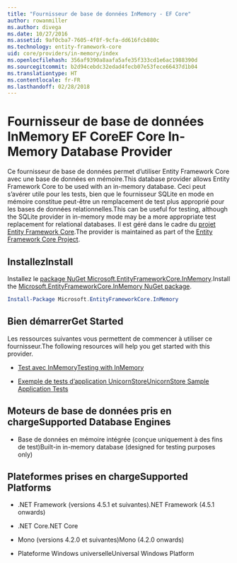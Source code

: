 ```yaml
---
title: "Fournisseur de base de données InMemory - EF Core"
author: rowanmiller
ms.author: divega
ms.date: 10/27/2016
ms.assetid: 9af0cba7-7605-4f8f-9cfa-dd616fcb880c
ms.technology: entity-framework-core
uid: core/providers/in-memory/index
ms.openlocfilehash: 356af9390a8aafa5afe35f333cd1e6ac1988390d
ms.sourcegitcommit: b2d94cebdc32edad4fecb07e53fece66437d1b04
ms.translationtype: HT
ms.contentlocale: fr-FR
ms.lasthandoff: 02/28/2018
---
```

# <a name="ef-core-in-memory-database-provider"></a><span data-ttu-id="6744d-102">Fournisseur de base de données InMemory EF Core</span><span class="sxs-lookup"><span data-stu-id="6744d-102">EF Core In-Memory Database Provider</span></span>

<span data-ttu-id="6744d-103">Ce fournisseur de base de données permet d’utiliser Entity Framework Core avec une base de données en mémoire.</span><span class="sxs-lookup"><span data-stu-id="6744d-103">This database provider allows Entity Framework Core to be used with an in-memory database.</span></span> <span data-ttu-id="6744d-104">Ceci peut s’avérer utile pour les tests, bien que le fournisseur SQLite en mode en mémoire constitue peut-être un remplacement de test plus approprié pour les bases de données relationnelles.</span><span class="sxs-lookup"><span data-stu-id="6744d-104">This can be useful for testing, although the SQLite provider in in-memory mode may be a more appropriate test replacement for relational databases.</span></span> <span data-ttu-id="6744d-105">Il est géré dans le cadre du [projet Entity Framework Core](https://github.com/aspnet/EntityFrameworkCore).</span><span class="sxs-lookup"><span data-stu-id="6744d-105">The provider is maintained as part of the [Entity Framework Core Project](https://github.com/aspnet/EntityFrameworkCore).</span></span>

## <a name="install"></a><span data-ttu-id="6744d-106">Installez</span><span class="sxs-lookup"><span data-stu-id="6744d-106">Install</span></span>

<span data-ttu-id="6744d-107">Installez le [package NuGet Microsoft.EntityFrameworkCore.InMemory](https://www.nuget.org/packages/Microsoft.EntityFrameworkCore.InMemory/).</span><span class="sxs-lookup"><span data-stu-id="6744d-107">Install the [Microsoft.EntityFrameworkCore.InMemory NuGet package](https://www.nuget.org/packages/Microsoft.EntityFrameworkCore.InMemory/).</span></span>

``` powershell
Install-Package Microsoft.EntityFrameworkCore.InMemory
```

## <a name="get-started"></a><span data-ttu-id="6744d-108">Bien démarrer</span><span class="sxs-lookup"><span data-stu-id="6744d-108">Get Started</span></span>

<span data-ttu-id="6744d-109">Les ressources suivantes vous permettent de commencer à utiliser ce fournisseur.</span><span class="sxs-lookup"><span data-stu-id="6744d-109">The following resources will help you get started with this provider.</span></span>
* [<span data-ttu-id="6744d-110">Test avec InMemory</span><span class="sxs-lookup"><span data-stu-id="6744d-110">Testing with InMemory</span></span>](../../miscellaneous/testing/in-memory.md)

* [<span data-ttu-id="6744d-111">Exemple de tests d’application UnicornStore</span><span class="sxs-lookup"><span data-stu-id="6744d-111">UnicornStore Sample Application Tests</span></span>](https://github.com/rowanmiller/UnicornStore/blob/master/UnicornStore/src/UnicornStore.Tests/Controllers/ShippingControllerTests.cs)

## <a name="supported-database-engines"></a><span data-ttu-id="6744d-112">Moteurs de base de données pris en charge</span><span class="sxs-lookup"><span data-stu-id="6744d-112">Supported Database Engines</span></span>

* <span data-ttu-id="6744d-113">Base de données en mémoire intégrée (conçue uniquement à des fins de test)</span><span class="sxs-lookup"><span data-stu-id="6744d-113">Built-in in-memory database (designed for testing purposes only)</span></span>

## <a name="supported-platforms"></a><span data-ttu-id="6744d-114">Plateformes prises en charge</span><span class="sxs-lookup"><span data-stu-id="6744d-114">Supported Platforms</span></span>

* <span data-ttu-id="6744d-115">.NET Framework (versions 4.5.1 et suivantes)</span><span class="sxs-lookup"><span data-stu-id="6744d-115">.NET Framework (4.5.1 onwards)</span></span>

* <span data-ttu-id="6744d-116">.NET Core</span><span class="sxs-lookup"><span data-stu-id="6744d-116">.NET Core</span></span>

* <span data-ttu-id="6744d-117">Mono (versions 4.2.0 et suivantes)</span><span class="sxs-lookup"><span data-stu-id="6744d-117">Mono (4.2.0 onwards)</span></span>

* <span data-ttu-id="6744d-118">Plateforme Windows universelle</span><span class="sxs-lookup"><span data-stu-id="6744d-118">Universal Windows Platform</span></span>
